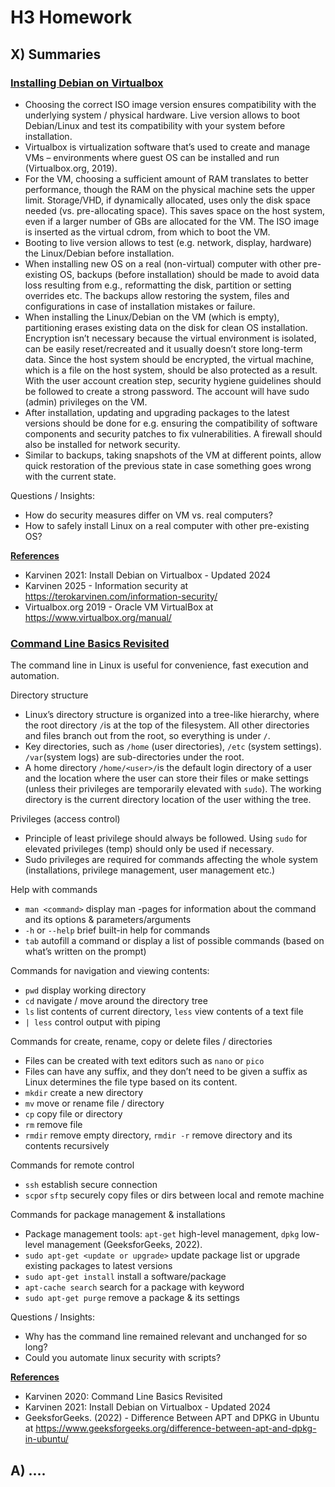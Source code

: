 # H3 Homework

## X) Summaries

### <ins>Installing Debian on Virtualbox</ins>      

- Choosing the correct ISO image version ensures compatibility with the underlying system / physical hardware. Live version allows to boot Debian/Linux and test its compatibility with your system before installation. 
-	Virtualbox is virtualization software that’s used to create and manage VMs – environments where  guest OS can be installed and run (Virtualbox.org, 2019). 
-	For the VM, choosing a sufficient amount of RAM translates to better performance, though the RAM on the physical machine sets the upper limit. Storage/VHD, if dynamically allocated, uses only the disk space needed (vs. pre-allocating space). This saves space on the host system, even if a larger number of GBs are allocated for the VM. The ISO image is inserted as the virtual cdrom, from which to boot the VM.  
-	Booting to live version allows to test (e.g. network, display, hardware) the Linux/Debian before installation. 
-	When installing new OS on a real (non-virtual) computer with other pre-existing OS, backups (before installation) should be made to avoid data loss resulting from e.g., reformatting the disk, partition or setting overrides etc. The backups allow restoring the system, files and configurations in case of installation mistakes or failure. 
-	When installing the Linux/Debian on the VM (which is empty), partitioning erases existing data on the disk for clean OS installation. Encryption isn’t necessary because the virtual environment is isolated, can be easily reset/recreated and it usually doesn’t store long-term data. Since the host system should be encrypted, the virtual machine, which is a file on the host system, should be also protected as a result. With the user account creation step, security hygiene guidelines should be followed to create a strong password. The account will have sudo (admin) privileges on the VM.
-	After installation, updating and upgrading packages to the latest versions should be done for e.g. ensuring the compatibility of software components and security patches to fix vulnerabilities. A firewall should also be installed for network security.
-	Similar to backups, taking snapshots of the VM at different points, allow quick restoration of the previous state in case something goes wrong with the current state.  
 
Questions / Insights:  
- How do security measures differ on VM vs. real computers?
- How to safely install Linux on a real computer with other pre-existing OS?

<ins>**References**</ins> 
-	Karvinen 2021: Install Debian on Virtualbox - Updated 2024
-	Karvinen 2025 - Information security at https://terokarvinen.com/information-security/
-	Virtualbox.org 2019 - Oracle VM VirtualBox at https://www.virtualbox.org/manual/ 




### <ins>Command Line Basics Revisited</ins>     

The command line in Linux is useful for convenience, fast execution and automation.

Directory structure
- Linux’s directory structure is organized into a tree-like hierarchy, where the root directory `/`is at the top of the filesystem. All other directories and files branch out from the root, so everything is under  `/`.
- Key directories, such as `/home` (user directories), `/etc` (system settings). `/var`(system logs) are sub-directories under the root.
- A home directory `/home/<user>/`is the default login directory of a user and the location where the user can store their files or make settings (unless their privileges are temporarily elevated with `sudo`). The working directory is the current directory location of the user withing the tree.  

Privileges (access control)
- Principle of least privilege should always be followed. Using `sudo` for elevated privileges (temp) should only be used if necessary. 
- Sudo privileges are required for commands affecting the whole system (installations, privilege management, user management etc.)

Help with commands
- `man <command>` display man -pages for information about the command and its options & parameters/arguments
-	`-h` or `--help` brief built-in help for commands
-	`tab` autofill a command or display a list of possible commands (based on what’s written on the prompt)

Commands for navigation and viewing contents:
-	`pwd` display working directory
-	`cd` navigate / move around the directory tree
-	`ls` list contents of current directory, `less` view contents of a text file
-	`| less` control output with piping 

Commands for create, rename, copy or delete files / directories
-	Files can be created with text editors such as `nano` or `pico`
-	Files can have any suffix, and they don’t need to be given a suffix as Linux determines the file type based on its content. 
-	`mkdir` create a new directory
-	`mv` move or rename file / directory
-	`cp` copy  file or directory
-	`rm` remove file
-	`rmdir` remove empty directory, `rmdir -r` remove directory and its contents recursively

Commands for remote control
- `ssh` establish secure connection
- `scp`or `sftp` securely copy files or dirs between local and remote machine

Commands for package management & installations
-	Package management tools: `apt-get` high-level management, `dpkg` low-level management (GeeksforGeeks, 2022).
-	`sudo apt-get <update or upgrade>` update package list or upgrade existing packages to latest versions
-	`sudo apt-get install` install a software/package
-	`apt-cache search` search for a package with keyword
-	`sudo apt-get purge` remove a package & its settings


Questions / Insights:  
- Why has the command line remained relevant and unchanged for so long?
- Could you automate linux security with scripts?


<ins>**References**</ins> 
-	Karvinen 2020: Command Line Basics Revisited
-	Karvinen 2021: Install Debian on Virtualbox - Updated 2024
-	GeeksforGeeks. (2022) - Difference Between APT and DPKG in Ubuntu at https://www.geeksforgeeks.org/difference-between-apt-and-dpkg-in-ubuntu/ 


## A) ....
